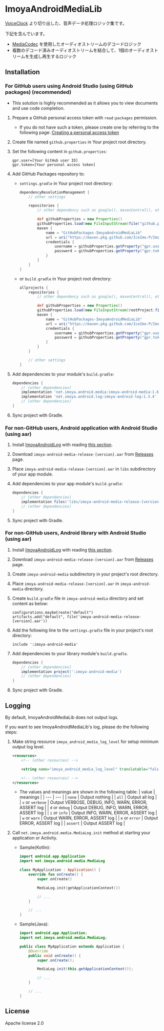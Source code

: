 # ImoyaAndroidMediaLib

[VoiceClock](https://imoya.net/android/voiceclock) より切り出した、音声データ処理ロジック集です。

下記を含んでいます。

* [MediaCodec](https://developer.android.com/reference/android/media/MediaCodec) を使用したオーディオストリームのデコードロジック
* 複数のデコード済みオーディオストリームを結合して、1個のオーディオストリームを生成し再生するロジック

## Installation

### For GitHub users using Android Studio (using GitHub packages) (recommended)

* This solution is highly recommended as it allows you to view documents and use code completion.

1. Prepare a GitHub personal access token with `read:packages` permission.
   * If you do not have such a token, please create one by referring to the following page: [Creating a personal access token](https://docs.github.com/en/authentication/keeping-your-account-and-data-secure/creating-a-personal-access-token)
2. Create file named `github.properties` in Your project root directory.
3. Set the following content in `github.properties`:

    ```text
    gpr.user=[Your GitHub user ID]
    gpr.token=[Your personal access token]
    ```

4. Add GitHub Packages repository to:
   * `settings.gradle` in Your project root directory:

       ```groovy
       dependencyResolutionManagement {
           // other settings

           repositories {
               // other dependency such as google(), mavenCentral(), etc.

               def githubProperties = new Properties()
               githubProperties.load(new FileInputStream(file("github.properties")))
               maven {
                   name = "GitHubPackages-ImoyaAndroidMediaLib"
                   url = uri("https://maven.pkg.github.com/IceImo-P/ImoyaAndroidMediaLib")
                   credentials {
                       username = githubProperties.getProperty("gpr.user") ?: System.getenv("GPR_USER")
                       password = githubProperties.getProperty("gpr.token") ?: System.getenv("GPR_TOKEN")
                   }
               }
           }
       }
       ```

   * or `build.gradle` in Your project root directory:

       ```groovy
       allprojects {
           repositories {
               // other dependency such as google(), mavenCentral(), etc.

               def githubProperties = new Properties()
               githubProperties.load(new FileInputStream(rootProject.file("github.properties")))
               maven {
                   name = "GitHubPackages-ImoyaAndroidMediaLib"
                   url = uri("https://maven.pkg.github.com/IceImo-P/ImoyaAndroidMediaLib")
                   credentials {
                       username = githubProperties.getProperty("gpr.user") ?: System.getenv("GPR_USER")
                       password = githubProperties.getProperty("gpr.token") ?: System.getenv("GPR_TOKEN")
                   }
               }
           }

           // other settings
       }
       ```

5. Add dependencies to your module's `build.gradle`:

    ```groovy
    dependencies {
        // (other dependencies)
        implementation 'net.imoya.android.media:imoya-android-media:1.6.3'
        implementation 'net.imoya.android.log:imoya-android-log:1.3.4'
        // (other dependencies)
    }
    ```

6. Sync project with Gradle.

### For non-GitHub users, Android application with Android Studio (using aar)

1. Install [ImoyaAndroidLog](https://github.com/IceImo-P/ImoyaAndroidLog) with reading [this section](https://github.com/IceImo-P/ImoyaAndroidLog#for-non-github-users-android-application-with-android-studio-using-aar).
2. Download `imoya-android-media-release-[version].aar` from [Releases](https://github.com/IceImo-P/ImoyaAndroidMediaLib/releases) page.
3. Place `imoya-android-media-release-[version].aar` in `libs` subdirectory of your app module.
4. Add dependencies to your app module's `build.gradle`:

    ```groovy
    dependencies {
        // (other dependencies)
        implementation files('libs/imoya-android-media-release-[version].aar')
        // (other dependencies)
    }
    ```

5. Sync project with Gradle.

### For non-GitHub users, Android library with Android Studio (using aar)

1. Install [ImoyaAndroidLog](https://github.com/IceImo-P/ImoyaAndroidLog) with reading [this section](https://github.com/IceImo-P/ImoyaAndroidLog#for-non-github-users-android-library-with-android-studio-using-aar).
2. Download `imoya-android-media-release-[version].aar` from [Releases](https://github.com/IceImo-P/ImoyaAndroidMediaLib/releases) page.
3. Create `imoya-android-media` subdirectory in your project's root directory.
4. Place `imoya-android-media-release-[version].aar` in `imoya-android-media` directory.
5. Create `build.gradle` file in `imoya-android-media` directory and set content as below:

    ```text
    configurations.maybeCreate("default")
    artifacts.add("default", file('imoya-android-media-release-[version].aar'))
    ```

6. Add the following line to the `settings.gradle` file in your project's root directory:

    ```text
    include ':imoya-android-media'
    ```

7. Add dependencies to your library module's `build.gradle`.

    ```groovy
    dependencies {
        // (other dependencies)
        implementation project(':imoya-android-media')
        // (other dependencies)
    }
    ```

8. Sync project with Gradle.

## Logging

By default, ImoyaAndroidMediaLib does not output logs.

If you want to see ImoyaAndroidMediaLib's log, please do the following steps:

1. Make string resource `imoya_android_media_log_level` for setup minimum output log level.

    ```xml
    <resources>
        <!-- (other resources) -->

        <string name="imoya_android_media_log_level" translatable="false">info</string>

        <!-- (other resources) -->
    </resources>
    ```

    * The values and meanings are shown in the following table:
      | value | meanings |
      | --- | --- |
      | `none` | Output nothing |
      | `all` | Output all log |
      | `v` or `verbose` | Output VERBOSE, DEBUG, INFO, WARN, ERROR, ASSERT log |
      | `d` or `debug` | Output DEBUG, INFO, WARN, ERROR, ASSERT log |
      | `i` or `info` | Output INFO, WARN, ERROR, ASSERT log |
      | `w` or `warn` | Output WARN, ERROR, ASSERT log |
      | `e` or `error` | Output ERROR, ASSERT log |
      | `assert` | Output ASSERT log |
2. Call `net.imoya.android.media.MediaLog.init` method at starting your application or Activity.
    * Sample(Kotlin):

        ```kotlin
        import android.app.Application
        import net.imoya.android.media.MediaLog

        class MyApplication : Application() {
            override fun onCreate() {
                super.onCreate()

                MediaLog.init(getApplicationContext())

                // ...
            }

            // ...
        }
        ```

    * Sample(Java):

        ```java
        import android.app.Application;
        import net.imoya.android.media.MediaLog;

        public class MyApplication extends Application {
            @Override
            public void onCreate() {
                super.onCreate();

                MediaLog.init(this.getApplicationContext());

                // ...
            }

            // ...
        }
        ```

## License

Apache license 2.0
